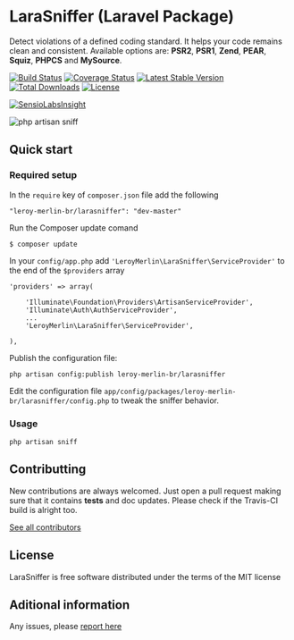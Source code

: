 # LaraSniffer (Laravel Package)
Detect violations of a defined coding standard. It helps your code remains clean and consistent. Available options are: **PSR2**, **PSR1**, **Zend**, **PEAR**, **Squiz**, **PHPCS** and **MySource**.

[![Build Status](https://api.travis-ci.org/leroy-merlin-br/larasniffer.png)](https://travis-ci.org/leroy-merlin-br/larasniffer)
[![Coverage Status](https://coveralls.io/repos/leroy-merlin-br/larasniffer/badge.png?branch=master)](https://coveralls.io/r/leroy-merlin-br/larasniffer?branch=master)
[![Latest Stable Version](https://poser.pugx.org/leroy-merlin-br/larasniffer/v/stable.png)](https://packagist.org/packages/leroy-merlin-br/larasniffer)
[![Total Downloads](https://poser.pugx.org/leroy-merlin-br/larasniffer/downloads.png)](https://packagist.org/packages/leroy-merlin-br/larasniffer)
[![License](https://poser.pugx.org/leroy-merlin-br/larasniffer/license.png)](http://opensource.org/licenses/MIT)

[![SensioLabsInsight](https://insight.sensiolabs.com/projects/48c94828-ca0a-49df-817d-fa67ce31509e/small.png)](https://insight.sensiolabs.com/projects/48c94828-ca0a-49df-817d-fa67ce31509e)

![php artisan sniff](https://dl.dropboxusercontent.com/u/12506137/libs_bundles/php_artisan_sniff.png)

## Quick start

### Required setup

In the `require` key of `composer.json` file add the following

    "leroy-merlin-br/larasniffer": "dev-master"

Run the Composer update comand

    $ composer update

In your `config/app.php` add `'LeroyMerlin\LaraSniffer\ServiceProvider'` to the end of the `$providers` array

    'providers' => array(

        'Illuminate\Foundation\Providers\ArtisanServiceProvider',
        'Illuminate\Auth\AuthServiceProvider',
        ...
        'LeroyMerlin\LaraSniffer\ServiceProvider',

    ),

Publish the configuration file:

    php artisan config:publish leroy-merlin-br/larasniffer

Edit the configuration file `app/config/packages/leroy-merlin-br/larasniffer/config.php` to tweak the sniffer behavior.

### Usage

    php artisan sniff
    
## Contributting

New contributions are always welcomed. Just open a pull request making sure that it contains **tests** and doc updates. Please check if the Travis-CI build is alright too.

[See all contributors](https://github.com/leroy-merlin-br/larasniffer/graphs/contributors)

## License

LaraSniffer is free software distributed under the terms of the MIT license

## Aditional information

Any issues, please [report here](https://github.com/leroy-merlin-br/larasniffer/issues)
